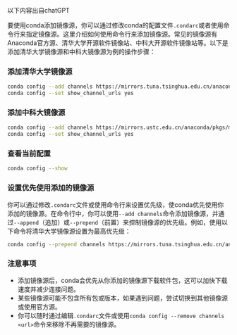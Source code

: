 <span class="notation">以下内容出自chatGPT</span>

要使用conda添加镜像源，你可以通过修改conda的配置文件`.condarc`或者使用命令行来指定镜像源。这里介绍如何使用命令行来添加镜像源。常见的镜像源有Anaconda官方源、清华大学开源软件镜像站、中科大开源软件镜像站等。以下是添加清华大学镜像源和中科大镜像源为例的操作步骤：

### 添加清华大学镜像源
```bash
conda config --add channels https://mirrors.tuna.tsinghua.edu.cn/anaconda/pkgs/main/
conda config --set show_channel_urls yes
```
### 添加中科大镜像源
```bash
conda config --add channels https://mirrors.ustc.edu.cn/anaconda/pkgs/main/
conda config --set show_channel_urls yes
```

### 查看当前配置
```bash
conda config --show
```
### 设置优先使用添加的镜像源

你可以通过修改`.condarc`文件或使用命令行来设置优先级，使conda优先使用你添加的镜像源。在命令行中，你可以使用`--add channels`命令添加镜像源，并通过`--append`（追加）或`--prepend`（前置）来控制镜像源的优先级。例如，使用以下命令将清华大学镜像源设置为最高优先级：
```bash
conda config --prepend channels https://mirrors.tuna.tsinghua.edu.cn/anaconda/pkgs/main/
```

### 注意事项

- 添加镜像源后，conda会优先从你添加的镜像源下载软件包，这可以加快下载速度并减少连接问题。
- 某些镜像源可能不包含所有包或版本，如果遇到问题，尝试切换到其他镜像源或使用官方源。
- 你可以随时通过编辑`.condarc`文件或使用`conda config --remove channels <url>`命令来移除不再需要的镜像源。
